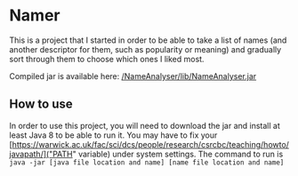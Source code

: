 # Namer
This is a project that I started in order to be able to take a list of names (and another descriptor for them, such as popularity or meaning) and gradually sort through them to choose which ones I liked most.

Compiled jar is available here:
[/NameAnalyser/lib/NameAnalyser.jar](NameAnalyser)

## How to use
In order to use this project, you will need to download the jar and install at least Java 8 to be able to run it. You may have to fix your [https://warwick.ac.uk/fac/sci/dcs/people/research/csrcbc/teaching/howto/javapath/]("PATH" variable) under system settings. The command to run is 
`java -jar [java file location and name] [name file location and name]`
